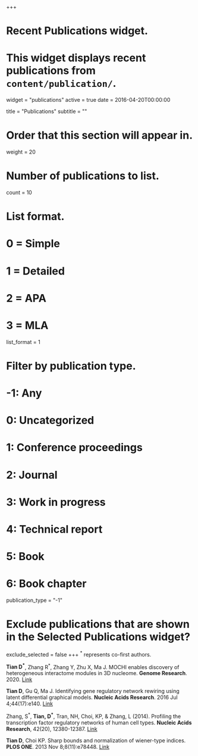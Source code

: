 +++
# Recent Publications widget.
# This widget displays recent publications from `content/publication/`.
widget = "publications"
active = true
date = 2016-04-20T00:00:00

title = "Publications"
subtitle = ""

# Order that this section will appear in.
weight = 20

# Number of publications to list.
count = 10

# List format.
#   0 = Simple
#   1 = Detailed
#   2 = APA
#   3 = MLA
list_format = 1

# Filter by publication type.
# -1: Any
#  0: Uncategorized
#  1: Conference proceedings
#  2: Journal
#  3: Work in progress
#  4: Technical report
#  5: Book
#  6: Book chapter
publication_type = "-1"

# Exclude publications that are shown in the Selected Publications widget?
exclude_selected = false
+++
<sup>\*</sup> represents  co-first authors.

**Tian D<sup>\*</sup>**, Zhang R<sup>\*</sup>, Zhang Y, Zhu X, Ma J. MOCHI enables discovery of heterogeneous interactome modules in 3D nucleome. **Genome Research**. 2020. [Link][4]

**Tian D**, Gu Q, Ma J. Identifying gene regulatory network rewiring using latent differential graphical models. **Nucleic Acids Research**. 2016 Jul 4;44(17):e140. [Link][3]

Zhang, S<sup>\*</sup>, **Tian, D<sup>\*</sup>**, Tran, NH, Choi, KP, & Zhang, L (2014). Profiling the transcription factor regulatory networks of human cell types. **Nucleic Acids Research**, 42(20), 12380-12387. [Link][2]

**Tian D**, Choi KP. Sharp bounds and normalization of wiener-type indices. **PLOS ONE**. 2013 Nov 8;8(11):e78448. [Link][1]


[1]: https://journals.plos.org/plosone/article?id=10.1371/journal.pone.0078448
[2]: https://academic.oup.com/nar/article/42/20/12380/2902979
[3]: https://academic.oup.com/nar/article/44/17/e140/2468041
[4]: https://genome.cshlp.org/content/early/2020/01/06/gr.250316.119.abstract

